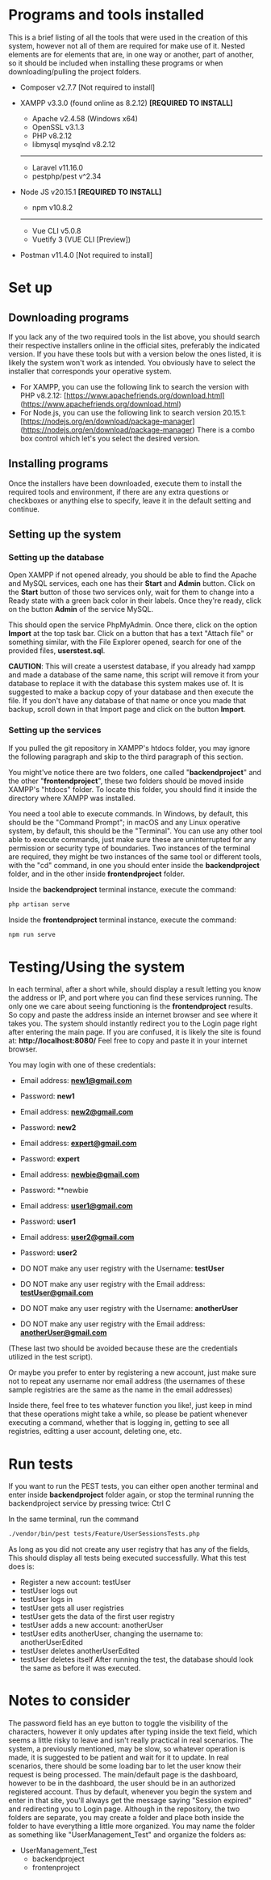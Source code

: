 # Programs and tools installed
This is a brief listing of all the tools that were used in the creation of this system, however not all of them are required for make use of it. Nested elements are for elements that are, in one way or another, part of another, so it should be included when installing these programs or when downloading/pulling the project folders.

- Composer v2.7.7 [Not required to install]

- XAMPP v3.3.0 (found online as 8.2.12) **[REQUIRED TO INSTALL]**
	- Apache v2.4.58 (Windows x64)
	- OpenSSL v3.1.3
	- PHP v8.2.12
	- libmysql mysqlnd v8.2.12
	- ------------------
	- Laravel v11.16.0
	- pestphp/pest v^2.34

- Node JS v20.15.1 **[REQUIRED TO INSTALL]**
	- npm v10.8.2
	- ------------------
	- Vue CLI v5.0.8
	- Vuetify 3 (VUE CLI [Preview])

- Postman v11.4.0 [Not required to install]


# Set up
## Downloading programs
If you lack any of the two required tools in the list above, you should search their respective installers online in the official sites, preferably the indicated version. If you have these tools but with a version below the ones listed, it is likely the system won't work as intended. You obviously have to select the installer that corresponds your operative system.

- For XAMPP, you can use the following link to search the version with PHP v8.2.12: [https://www.apachefriends.org/download.html] (https://www.apachefriends.org/download.html)
- For Node.js, you can use the following link to search version 20.15.1: [https://nodejs.org/en/download/package-manager] (https://nodejs.org/en/download/package-manager) There is a combo box control which let's you select the desired version.

## Installing programs
Once the installers have been downloaded, execute them to install the required tools and environment, if there are any extra questions or checkboxes or anything else to specify, leave it in the default setting and continue.

## Setting up the system
### Setting up the database
Open XAMPP if not opened already, you should be able to find the Apache and MySQL services, each one has their **Start** and **Admin** button. Click on the **Start** button of those two services only, wait for them to change into a Ready state with a green back color in their labels. Once they're ready, click on the button **Admin** of the service MySQL.

This should open the service PhpMyAdmin. Once there, click on the option **Import** at the top task bar. Click on a button that has a text "Attach file" or something similar, with the File Explorer opened, search for one of the provided files, **userstest.sql**.

**CAUTION**: This will create a userstest database, if you already had xampp and made a database of the same name, this script will remove it from your database to replace it with the database this system makes use of. It is suggested to make a backup copy of your database and then execute the file.
If you don't have any database of that name or once you made that backup, scroll down in that Import page and click on the button **Import**.


### Setting up the services
If you pulled the git repository in XAMPP's htdocs folder, you may ignore the following paragraph and skip to the third paragraph of this section.

You might've notice there are two folders, one called "**backendproject**" and the other "**frontendproject**", these two folders should be moved inside XAMPP's "htdocs" folder. To locate this folder, you should find it inside the directory where XAMPP was installed.

You need a tool able to execute commands. In Windows, by default, this should be the "Command Prompt"; in macOS and any Linux operative system, by default, this should be the "Terminal". You can use any other tool able to execute commands, just make sure these are uninterrupted for any permission or security type of boundaries. Two instances of the terminal are required, they might be two instances of the same tool or different tools, with the "cd" command, in one you should enter inside the **backendproject** folder, and in the other inside **frontendproject** folder.

Inside the **backendproject** terminal instance, execute the command:
```bash
php artisan serve
```

Inside the **frontendproject** terminal instance, execute the command:
```bash
npm run serve
```

# Testing/Using the system
In each terminal, after a short while, should display a result letting you know the address or IP, and port where you can find these services running. The only one we care about seeing functioning is the **frontendproject** results. So copy and paste the address inside an internet browser and see where it takes you. The system should instantly redirect you to the Login page right after entering the main page.
If you are confused, it is likely the site is found at:
**http://localhost:8080/**
Feel free to copy and paste it in your internet browser.

You may login with one of these credentials:
- Email address: **new1@gmail.com**
- Password: **new1**

- Email address: **new2@gmail.com**
- Password: **new2**

- Email address: **expert@gmail.com**
- Password: **expert**

- Email address: **newbie@gmail.com**
- Password: **newbie

- Email address: **user1@gmail.com**
- Password: **user1**

- Email address: **user2@gmail.com**
- Password: **user2**

- DO NOT make any user registry with the Username: **testUser**
- DO NOT make any user registry with the Email address: **testUser@gmail.com**

- DO NOT make any user registry with the Username: **anotherUser**
- DO NOT make any user registry with the Email address: **anotherUser@gmail.com**

(These last two should be avoided because these are the credentials utilized in the test script).

Or maybe you prefer to enter by registering a new account, just make sure not to repeat any username nor email address (the usernames of these sample registries are the same as the name in the email addresses)

Inside there, feel free to tes whatever function you like!, just keep in mind that these operations might take a while, so please be patient whenever executing a command, whether that is logging in, getting to see all registries, editting a user account, deleting one, etc.


# Run tests
If you want to run the PEST tests, you can either open another terminal and enter inside **backendproject** folder again, or stop the terminal running the backendproject service by pressing twice: Ctrl C

In the same terminal, run the command
```bash
./vendor/bin/pest tests/Feature/UserSessionsTests.php
```

As long as you did not create any user registry that has any of the fields, This should display all tests being executed successfully. What this test does is:
- Register a new account: testUser
- testUser logs out
- testUser logs in
- testUser gets all user registries
- testUser gets the data of the first user registry
- testUser adds a new account: anotherUser
- testUser edits anotherUser, changing the username to: anotherUserEdited
- testUser deletes anotherUserEdited
- testUser deletes itself
After running the test, the database should look the same as before it was executed.


# Notes to consider
The password field has an eye button to toggle the visibility of the characters, however it only updates after typing inside the text field, which seems a little risky to leave and isn't really practical in real scenarios.
The system, a previously mentioned, may be slow, so whatever operation is made, it is suggested to be patient and wait for it to update. In real scenarios, there should be some loading bar to let the user know their request is being processed.
The main/default page is the dashboard, however to be in the dashboard, the user should be in  an authorized registered account. Thus by default, whenever you begin the system and enter in that site, you'll always get the message saying "Session expired" and redirecting you to Login page.
Although in the repository, the two folders are separate, you may create a folder and place both inside the folder to have everything a little more organized. You may name the folder as something like "UserManagement_Test" and organize the folders as:
- UserManagement_Test
	- backendproject
	- frontenproject
